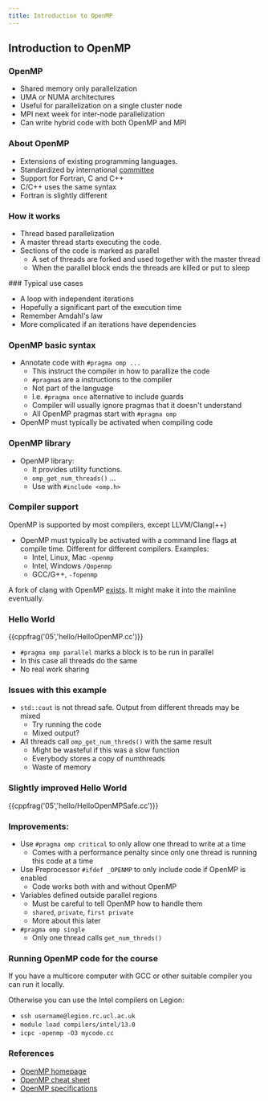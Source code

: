 ```yaml
---
title: Introduction to OpenMP
---
```


## Introduction to OpenMP

### OpenMP

* Shared memory only parallelization
* UMA or NUMA architectures
* Useful for parallelization on a single cluster node
* MPI next week for inter-node parallelization
* Can write hybrid code with both OpenMP and MPI

### About OpenMP

* Extensions of existing programming languages.
* Standardized by international [committee][OpenMPhomepage]
* Support for Fortran, C and C++
* C/C++ uses the same syntax
* Fortran is slightly different

### How it works

* Thread based parallelization
* A master thread starts executing the code.
* Sections of the code is marked as parallel
    - A set of threads are forked and used together with the master thread
    - When the parallel block ends the threads are killed or put to sleep

### Typical use cases

* A loop with independent iterations
* Hopefully a significant part of the execution time
* Remember Amdahl's law
* More complicated if an iterations have dependencies

### OpenMP basic syntax

* Annotate code with `#pragma omp ...`
    - This instruct the compiler in how to parallize the code
    - `#pragma`s are a instructions to the compiler 
    - Not part of the language
    - I.e. `#pragma once` alternative to include guards
    - Compiler will usually ignore pragmas that it doesn't understand
    - All OpenMP pragmas start with `#pragma omp`
* OpenMP must typically be activated when compiling code

### OpenMP library

* OpenMP library:
    - It provides utility functions.
    - `omp_get_num_threads()` ...
    - Use with `#include <omp.h>`

### Compiler support

OpenMP is supported by most compilers, except LLVM/Clang(++)

* OpenMP must typically be activated with a command line flags at compile time. Different for different compilers. Examples:
    - Intel, Linux, Mac  `-openmp`
    - Intel, Windows `/Qopenmp`
    - GCC/G++, `-fopenmp`

A fork of clang with OpenMP [exists][ClangOpenMP]. It might make it into the mainline eventually.

### Hello World

{{cppfrag('05','hello/HelloOpenMP.cc')}}

* `#pragma omp parallel` marks a block is to be run in parallel
* In this case all threads do the same
* No real work sharing

### Issues with this example

* `std::cout` is not thread safe. Output from different threads may be mixed
    - Try running the code
    - Mixed output?
* All threads call `omp_get_num_threds()` with the same result
    - Might be wasteful if this was a slow function
    - Everybody stores a copy of numthreads
    - Waste of memory

### Slightly improved Hello World

{{cppfrag('05','hello/HelloOpenMPSafe.cc')}}

### Improvements:

* Use `#pragma omp critical` to only allow one thread to write at a time
    - Comes with a performance penalty since only one thread is running this code at a time
* Use Preprocessor `#ifdef _OPENMP` to only include code if OpenMP is enabled
    - Code works both with and without OpenMP
* Variables defined outside parallel regions
    - Must be careful to tell OpenMP how to handle them
    - `shared`, `private`, `first private`
    - More about this later
* `#pragma omp single`
    - Only one thread calls `get_num_threds()`

### Running OpenMP code for the course

If you have a multicore computer with GCC or other suitable compiler you can run it locally.

Otherwise you can use the Intel compilers on Legion:

* `ssh username@legion.rc.ucl.ac.uk`
* `module load compilers/intel/13.0`
* `icpc -openmp -O3 mycode.cc`


### References

* [OpenMP homepage][OpenMPhomepage]
* [OpenMP cheat sheet][OpenMPcheatsheet]
* [OpenMP specifications][OpenMPSpecs]



[OpenMPhomepage]: http://openmp.org/ 
[OpenMPcheatsheet]: http://openmp.org/mp-documents/OpenMP-4.0-C.pdf
[OpenMPSpecs]: http://www.openmp.org/mp-documents/OpenMP4.0.0.pdf
[ClangOpenMP]: http://clang-omp.github.io/